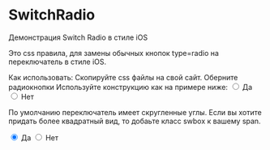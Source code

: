SwitchRadio
===========

Демонстрация Switch Radio в стиле iOS

Это css правила, для замены обычных кнопок type=radio на переключатель в стиле iOS.

Как использовать:
Скопируйте css файлы на свой сайт.
Оберните радиокнопки <span class="switchradio"></span>
Используйте конструкцию как на примере ниже:
<span class="switchradio">
  <label>
    <input type="radio" name="test1" value="1"  checked="checked" />
    <span><label>Да</label></span>
    </label>
  <label>
    <input type="radio" name="test1" value="0" />
    <span><label>Нет</label></span>
  </label>
</span>

По умолчанию переключатель имеет скругленные углы. Если вы хотите придать более квадратный вид, то добаьте класс swbox к вашему span.

<span class="switchradio swbox">
  <label>
    <input type="radio" name="test1" value="1"  checked="checked" />
    <span><label>Да</label></span>
    </label>
  <label>
    <input type="radio" name="test1" value="0" />
    <span><label>Нет</label></span>
  </label>
</span>

